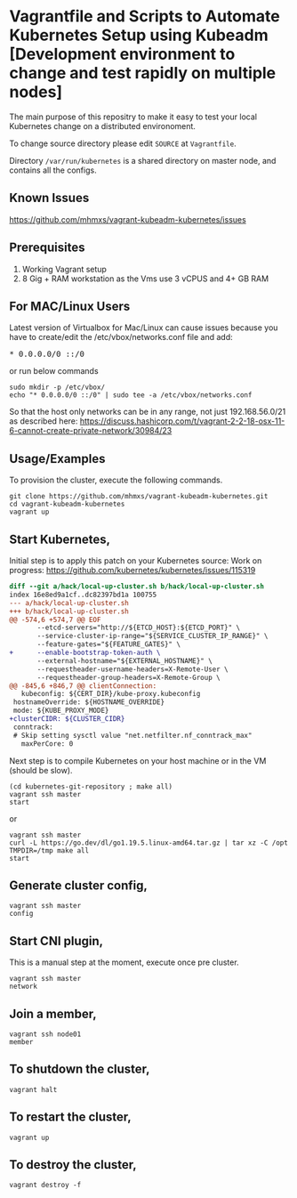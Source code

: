 
# Vagrantfile and Scripts to Automate Kubernetes Setup using Kubeadm [Development environment to change and test rapidly on multiple nodes]

The main purpose of this repositry to make it easy to test your local Kubernetes change on a distributed environoment.

To change source directory please edit `SOURCE` at `Vagrantfile`.

Directory `/var/run/kubernetes` is a shared directory on master node, and contains all the configs.

## Known Issues

https://github.com/mhmxs/vagrant-kubeadm-kubernetes/issues

## Prerequisites

1. Working Vagrant setup
2. 8 Gig + RAM workstation as the Vms use 3 vCPUS and 4+ GB RAM

## For MAC/Linux Users

Latest version of Virtualbox for Mac/Linux can cause issues because you have to create/edit the /etc/vbox/networks.conf file and add:
<pre>* 0.0.0.0/0 ::/0</pre>

or run below commands

```shell
sudo mkdir -p /etc/vbox/
echo "* 0.0.0.0/0 ::/0" | sudo tee -a /etc/vbox/networks.conf
```

So that the host only networks can be in any range, not just 192.168.56.0/21 as described here:
https://discuss.hashicorp.com/t/vagrant-2-2-18-osx-11-6-cannot-create-private-network/30984/23

## Usage/Examples

To provision the cluster, execute the following commands.

```shell
git clone https://github.com/mhmxs/vagrant-kubeadm-kubernetes.git
cd vagrant-kubeadm-kubernetes
vagrant up
```

## Start Kubernetes,

Initial step is to apply this patch on your Kubernetes source:
Work on progress: https://github.com/kubernetes/kubernetes/issues/115319

```diff
diff --git a/hack/local-up-cluster.sh b/hack/local-up-cluster.sh
index 16e8ed9a1cf..dc82397bd1a 100755
--- a/hack/local-up-cluster.sh
+++ b/hack/local-up-cluster.sh
@@ -574,6 +574,7 @@ EOF
       --etcd-servers="http://${ETCD_HOST}:${ETCD_PORT}" \
       --service-cluster-ip-range="${SERVICE_CLUSTER_IP_RANGE}" \
       --feature-gates="${FEATURE_GATES}" \
+      --enable-bootstrap-token-auth \
       --external-hostname="${EXTERNAL_HOSTNAME}" \
       --requestheader-username-headers=X-Remote-User \
       --requestheader-group-headers=X-Remote-Group \
@@ -845,6 +846,7 @@ clientConnection:
   kubeconfig: ${CERT_DIR}/kube-proxy.kubeconfig
 hostnameOverride: ${HOSTNAME_OVERRIDE}
 mode: ${KUBE_PROXY_MODE}
+clusterCIDR: ${CLUSTER_CIDR}
 conntrack:
 # Skip setting sysctl value "net.netfilter.nf_conntrack_max"
   maxPerCore: 0
```

Next step is to compile Kubernetes on your host machine or in the VM (should be slow).

```shell
(cd kubernetes-git-repository ; make all)
vagrant ssh master
start
```
 or

```shell
vagrant ssh master
curl -L https://go.dev/dl/go1.19.5.linux-amd64.tar.gz | tar xz -C /opt
TMPDIR=/tmp make all
start
```

## Generate cluster config,

```shell
vagrant ssh master
config
```

## Start CNI plugin,

This is a manual step at the moment, execute once pre cluster.

```shell
vagrant ssh master
network
```

## Join a member,

```shell
vagrant ssh node01
member
```

## To shutdown the cluster,

```shell
vagrant halt
```

## To restart the cluster,

```shell
vagrant up
```

## To destroy the cluster,

```shell
vagrant destroy -f
```
